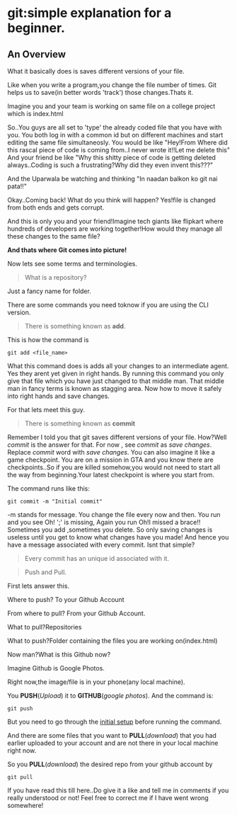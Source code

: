 # git:simple explanation for a beginner.

## An Overview
What it basically does is saves different versions of your file.

Like when you write a program,you change the file number of times.
Git helps us to save(in better words 'track') those changes.Thats it.

Imagine you and your team is working on same file on a college project which is index.html
<!-- Now your project head tells you guys to submit your project within 3 days. -->
So..You guys are all set to 'type' the already coded file that you have with you.
You both log in with a common id but on different machines and start editing the same file simultaneosly.
You would be like "Hey!From Where did this rascal piece of code is coming from..I never wrote it!!Let me delete this"
And your friend be like "Why this shitty piece of code is getting deleted always..Coding is such a frustrating?Why did they even invent this???"

And the Uparwala be watching and thinking "In naadan balkon ko git nai pata!!"

Okay..Coming back!
What do you think will happen?
Yes!file is changed from both ends and gets corrupt.

And this is only you and your friend!Imagine tech giants like flipkart where hundreds of developers are working together!How would they manage all these changes to the same file?

<b>And thats where Git comes into picture!</b>

Now lets see some terms and terminologies.
>What is a repository?

Just a fancy name for folder.

There are some commands you need toknow if you are using the CLI version.
>There is something known as __add__.

This is how the command is
```
git add <file_name>
```
What this command does is adds all your changes to an intermediate agent.
Yes they arent yet given in right hands.
By running this command you only give that file which you have just changed to that middle man.
That middle man in fancy terms is known as stagging area.
Now how to move it safely into right hands and save changes.

For that lets meet this guy.

>There is something known as <b>commit</b>

Remember I told you that git saves different versions of your file.
How?Well _commit_ is the answer for that.
For now , see _commit_ as _save changes_.
Replace _commit_ word with _save changes_.
You can also imagine it like a game checkpoint.
You are on a mission in GTA and you know there are checkpoints..So if you are killed somehow,you would not need to start all the way from beginning.Your latest checkpoint is where you start from.

The command runs like this:
<!-- By the way git uses CLI as well as GUI. -->
<!-- CLI is doing something with the help of commands. -->
```
git commit -m "Initial commit"
```
-m stands for message.
You change the file every now and then.
You run and you see Oh! ';' is missing,
Again you run Oh!I missed a brace!!
Sometimes you add ,sometimes you delete.
So only saving changes is useless until you get to know what changes have you made!
And hence you have a message associated with every commit.
Isnt that simple?
>Every commit has an unique id associated with it.

>Push and Pull.

First lets answer this.

Where to push? To your Github Account

From where to pull? From your Github Account.

What to pull?Repositories

What to push?Folder containing the files you are working on(index.html)

Now man?What is this Github now?



Imagine Github is Google Photos.
<!-- index.html as index.jpg in which you are looking damn hot.But say,the background needs to be changed.index.jpg could be enhanced. -->
Right now,the image/file  is in your phone(any local machine).

You __PUSH__(_Upload_) it to __GITHUB__(_google photos_).
And the command is:
```
git push  
```
But you need to go through the <a href="https://docs.github.com/en/free-pro-team@latest/github/getting-started-with-github">initial setup</a> before running the command.

And there are some files that you want to __PULL__(_download_) that you had earlier uploaded to your account and are not there in your local machine right now.

So you __PULL__(_download_) the desired repo from your github account by 
```
git pull
```
<!-- (I would tell the command at the end.First lets understand the concept.) -->
<!-- You get a link of your photo.You send it to your friend. 
He uses that link.
Now he obviously has to download that into his phone and then only can he enhance the photo.
So he __FORKS__.
Here comes a little twist.
With github we cant directly download someone else's repo.
First we have to fork it.It simply means create duplicate copy of that repo in your github account.
After that duplicate copy is created,then you can clone it (__DOWNLOAD__) it to your local machine.
I hope it is clear.
>Difference between clone and pull

>Cloning is <b style="color:cyan;">downloading the forked repo</b> from your github account to your local machine.(downloading)

>Pulling means <b style="color:cyan;">downloading your own repo</b> from your github account after being changed by some one.(may be yousrslef!)
Now your fellow friend enhances your photo..Applies some beautiful filters and __PUSH__(uploads) it to his repo.
But he needs to send you the enhaced image file.Isnt it?
So what he does is creates a new Pull Request saying Hey!Prajwal I have enhanced your photo.Why dont you see it?And merge those changes. -->

If you have read this till here..Do give it a like and tell me in comments if you really understood or not!
Feel free to correct me if I have went wrong somewhere!